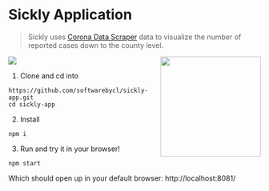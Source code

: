 # Sickly Application 
> Sickly uses [Corona Data Scraper](https://github.com/lazd/coronadatascraper/) data to visualize the number of reported cases down to the county level.
<img src="https://user-images.githubusercontent.com/29695350/77867201-e8854700-71fb-11ea-88d2-3d83d09fedd4.png" align="center">

<img src="https://user-images.githubusercontent.com/29695350/77191664-4a7dd800-6aa9-11ea-9368-9dad0ab6b494.png" width="200" height="200" align="right">

1. Clone and cd into
```
https://github.com/softwarebycl/sickly-app.git
cd sickly-app
```

2. Install
```
npm i
```

3. Run and try it in your browser!
```
npm start
```

Which should open up in your default browser: http://localhost:8081/
